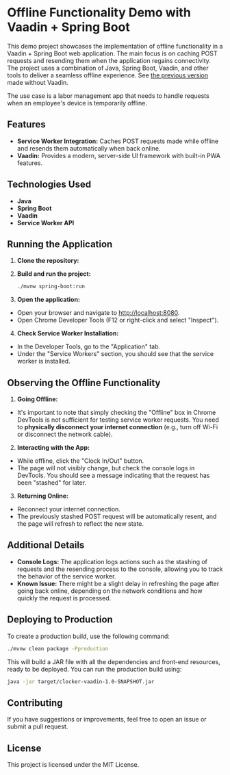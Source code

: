 # Offline Functionality Demo with Vaadin + Spring Boot

This demo project showcases the implementation of offline functionality in a Vaadin + Spring Boot web application. The main focus is on caching POST requests and resending them when the application regains connectivity. The project uses a combination of Java, Spring Boot, Vaadin, and other tools to deliver a seamless offline experience. See [the previous version](https://github.com/LiveNathan/clocker-spring) made without Vaadin.

The use case is a labor management app that needs to handle requests when an employee's device is temporarily offline.

## Features

- **Service Worker Integration:** Caches POST requests made while offline and resends them automatically when back online.
- **Vaadin:** Provides a modern, server-side UI framework with built-in PWA features.

## Technologies Used

- **Java**
- **Spring Boot**
- **Vaadin**
- **Service Worker API**

## Running the Application

1. **Clone the repository:**

2. **Build and run the project:**
   ```bash
   ./mvnw spring-boot:run
   ```

3. **Open the application:**
  - Open your browser and navigate to [http://localhost:8080](http://localhost:8080).
  - Open Chrome Developer Tools (F12 or right-click and select "Inspect").

4. **Check Service Worker Installation:**
  - In the Developer Tools, go to the "Application" tab.
  - Under the "Service Workers" section, you should see that the service worker is installed.

## Observing the Offline Functionality

1. **Going Offline:**
  - It's important to note that simply checking the "Offline" box in Chrome DevTools is not sufficient for testing service worker requests. You need to **physically disconnect your internet connection** (e.g., turn off Wi-Fi or disconnect the network cable).

2. **Interacting with the App:**
  - While offline, click the "Clock In/Out" button.
  - The page will not visibly change, but check the console logs in DevTools. You should see a message indicating that the request has been "stashed" for later.

3. **Returning Online:**
  - Reconnect your internet connection.
  - The previously stashed POST request will be automatically resent, and the page will refresh to reflect the new state.

## Additional Details

- **Console Logs:** The application logs actions such as the stashing of requests and the resending process to the console, allowing you to track the behavior of the service worker.
- **Known Issue:** There might be a slight delay in refreshing the page after going back online, depending on the network conditions and how quickly the request is processed.

## Deploying to Production

To create a production build, use the following command:
```bash
./mvnw clean package -Pproduction
```

This will build a JAR file with all the dependencies and front-end resources, ready to be deployed. You can run the production build using:
```bash
java -jar target/clocker-vaadin-1.0-SNAPSHOT.jar
```

## Contributing

If you have suggestions or improvements, feel free to open an issue or submit a pull request.

## License

This project is licensed under the MIT License.